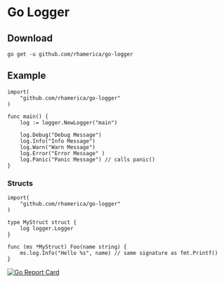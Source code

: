 # Go Logger




## Download

    go get -u github.com/rhamerica/go-logger

## Example

    import(
        "github.com/rhamerica/go-logger"
    ) 
     
    func main() {
        log := logger.NewLogger("main")

        log.Debug("Debug Message")
        log.Info("Info Message")
        log.Warn("Warn Message")
        log.Error("Error Message" )
        log.Panic("Panic Message") // calls panic()
    }

### Structs


    import(
        "github.com/rhamerica/go-logger"
    ) 
     
    type MyStruct struct {
        log logger.Logger
    }
     
    func (ms *MyStruct) Foo(name string) {
        ms.log.Info("Hello %s", name) // same signature as fmt.Printf()
    }


[![Go Report Card](https://goreportcard.com/badge/github.com/rhamerica/go-logger)](https://goreportcard.com/report/github.com/rhamerica/go-logger)